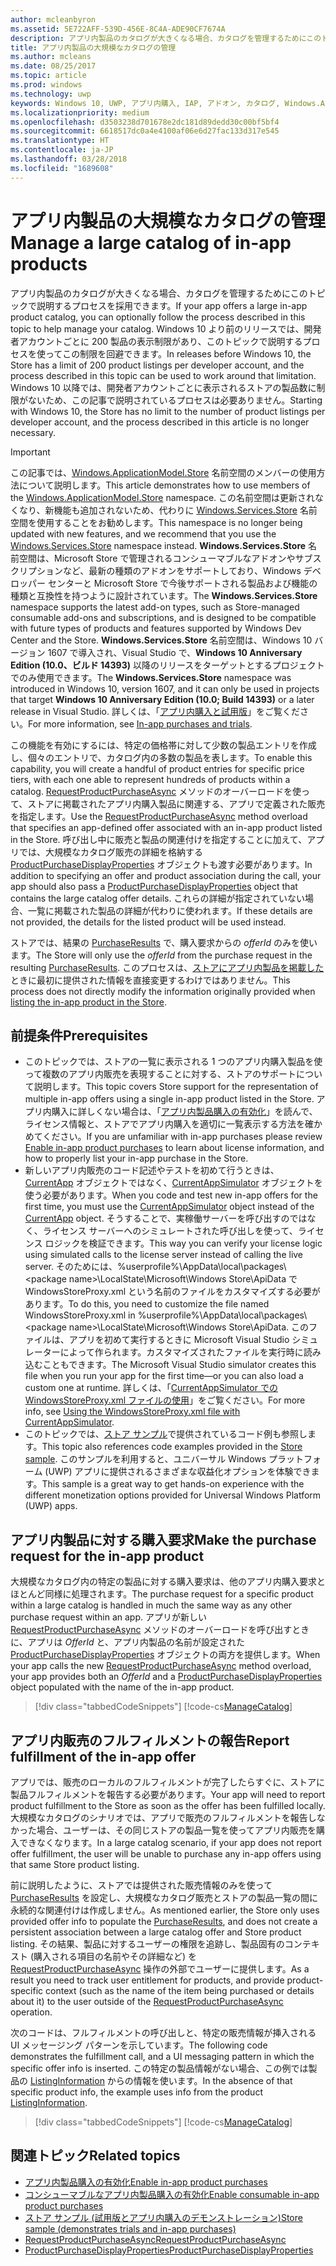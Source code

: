```yaml
---
author: mcleanbyron
ms.assetid: 5E722AFF-539D-456E-8C4A-ADE90CF7674A
description: アプリ内製品のカタログが大きくなる場合、カタログを管理するためにこのトピックで説明するプロセスを採用できます。
title: アプリ内製品の大規模なカタログの管理
ms.author: mcleans
ms.date: 08/25/2017
ms.topic: article
ms.prod: windows
ms.technology: uwp
keywords: Windows 10, UWP, アプリ内購入, IAP, アドオン, カタログ, Windows.ApplicationModel.Store
ms.localizationpriority: medium
ms.openlocfilehash: d3503238d701678e2dc181d89dedd30c00bf5bf4
ms.sourcegitcommit: 6618517dc0a4e4100af06e6d27fac133d317e545
ms.translationtype: HT
ms.contentlocale: ja-JP
ms.lasthandoff: 03/28/2018
ms.locfileid: "1689608"
---
```

# <a name="manage-a-large-catalog-of-in-app-products"></a><span data-ttu-id="57938-104">アプリ内製品の大規模なカタログの管理</span><span class="sxs-lookup"><span data-stu-id="57938-104">Manage a large catalog of in-app products</span></span>

<span data-ttu-id="57938-105">アプリ内製品のカタログが大きくなる場合、カタログを管理するためにこのトピックで説明するプロセスを採用できます。</span><span class="sxs-lookup"><span data-stu-id="57938-105">If your app offers a large in-app product catalog, you can optionally follow the process described in this topic to help manage your catalog.</span></span> <span data-ttu-id="57938-106">Windows 10 より前のリリースでは、開発者アカウントごとに 200 製品の表示制限があり、このトピックで説明するプロセスを使ってこの制限を回避できます。</span><span class="sxs-lookup"><span data-stu-id="57938-106">In releases before Windows 10, the Store has a limit of 200 product listings per developer account, and the process described in this topic can be used to work around that limitation.</span></span> <span data-ttu-id="57938-107">Windows 10 以降では、開発者アカウントごとに表示されるストアの製品数に制限がないため、この記事で説明されているプロセスは必要ありません。</span><span class="sxs-lookup"><span data-stu-id="57938-107">Starting with Windows 10, the Store has no limit to the number of product listings per developer account, and the process described in this article is no longer necessary.</span></span>

> [!IMPORTANT]
> <span data-ttu-id="57938-108">この記事では、[Windows.ApplicationModel.Store](https://msdn.microsoft.com/library/windows/apps/windows.applicationmodel.store.aspx) 名前空間のメンバーの使用方法について説明します。</span><span class="sxs-lookup"><span data-stu-id="57938-108">This article demonstrates how to use members of the [Windows.ApplicationModel.Store](https://msdn.microsoft.com/library/windows/apps/windows.applicationmodel.store.aspx) namespace.</span></span> <span data-ttu-id="57938-109">この名前空間は更新されなくなり、新機能も追加されないため、代わりに [Windows.Services.Store](https://msdn.microsoft.com/library/windows/apps/windows.services.store.aspx) 名前空間を使用することをお勧めします。</span><span class="sxs-lookup"><span data-stu-id="57938-109">This namespace is no longer being updated with new features, and we recommend that you use the [Windows.Services.Store](https://msdn.microsoft.com/library/windows/apps/windows.services.store.aspx) namespace instead.</span></span> <span data-ttu-id="57938-110">**Windows.Services.Store** 名前空間は、Microsoft Store で管理されるコンシューマブルなアドオンやサブスクリプションなど、最新の種類のアドオンをサポートしており、Windows デベロッパー センターと Microsoft Store で今後サポートされる製品および機能の種類と互換性を持つように設計されています。</span><span class="sxs-lookup"><span data-stu-id="57938-110">The **Windows.Services.Store** namespace supports the latest add-on types, such as Store-managed consumable add-ons and subscriptions, and is designed to be compatible with future types of products and features supported by Windows Dev Center and the Store.</span></span> <span data-ttu-id="57938-111">**Windows.Services.Store** 名前空間は、Windows 10 バージョン 1607 で導入され、Visual Studio で、**Windows 10 Anniversary Edition (10.0、ビルド 14393)** 以降のリリースをターゲットとするプロジェクトでのみ使用できます。</span><span class="sxs-lookup"><span data-stu-id="57938-111">The **Windows.Services.Store** namespace was introduced in Windows 10, version 1607, and it can only be used in projects that target **Windows 10 Anniversary Edition (10.0; Build 14393)** or a later release in Visual Studio.</span></span> <span data-ttu-id="57938-112">詳しくは、「[アプリ内購入と試用版](in-app-purchases-and-trials.md)」をご覧ください。</span><span class="sxs-lookup"><span data-stu-id="57938-112">For more information, see [In-app purchases and trials](in-app-purchases-and-trials.md).</span></span>

<span data-ttu-id="57938-113">この機能を有効にするには、特定の価格帯に対して少数の製品エントリを作成し、個々のエントリで、カタログ内の多数の製品を表します。</span><span class="sxs-lookup"><span data-stu-id="57938-113">To enable this capability, you will create a handful of product entries for specific price tiers, with each one able to represent hundreds of products within a catalog.</span></span> <span data-ttu-id="57938-114">[RequestProductPurchaseAsync](https://docs.microsoft.com/uwp/api/windows.applicationmodel.store.currentapp.requestproductpurchaseasync) メソッドのオーバーロードを使って、ストアに掲載されたアプリ内購入製品に関連する、アプリで定義された販売を指定します。</span><span class="sxs-lookup"><span data-stu-id="57938-114">Use the [RequestProductPurchaseAsync](https://docs.microsoft.com/uwp/api/windows.applicationmodel.store.currentapp.requestproductpurchaseasync) method overload that specifies an app-defined offer associated with an in-app product listed in the Store.</span></span> <span data-ttu-id="57938-115">呼び出し中に販売と製品の関連付けを指定することに加えて、アプリでは、大規模なカタログ販売の詳細を格納する [ProductPurchaseDisplayProperties](https://msdn.microsoft.com/library/windows/apps/dn263384) オブジェクトも渡す必要があります。</span><span class="sxs-lookup"><span data-stu-id="57938-115">In addition to specifying an offer and product association during the call, your app should also pass a [ProductPurchaseDisplayProperties](https://msdn.microsoft.com/library/windows/apps/dn263384) object that contains the large catalog offer details.</span></span> <span data-ttu-id="57938-116">これらの詳細が指定されていない場合、一覧に掲載された製品の詳細が代わりに使われます。</span><span class="sxs-lookup"><span data-stu-id="57938-116">If these details are not provided, the details for the listed product will be used instead.</span></span>

<span data-ttu-id="57938-117">ストアでは、結果の [PurchaseResults](https://msdn.microsoft.com/library/windows/apps/dn263392) で、購入要求からの *offerId* のみを使います。</span><span class="sxs-lookup"><span data-stu-id="57938-117">The Store will only use the *offerId* from the purchase request in the resulting [PurchaseResults](https://msdn.microsoft.com/library/windows/apps/dn263392).</span></span> <span data-ttu-id="57938-118">このプロセスは、[ストアにアプリ内製品を掲載した](../publish/add-on-submissions.md)ときに最初に提供された情報を直接変更するわけではありません。</span><span class="sxs-lookup"><span data-stu-id="57938-118">This process does not directly modify the information originally provided when [listing the in-app product in the Store](../publish/add-on-submissions.md).</span></span>

## <a name="prerequisites"></a><span data-ttu-id="57938-119">前提条件</span><span class="sxs-lookup"><span data-stu-id="57938-119">Prerequisites</span></span>

-   <span data-ttu-id="57938-120">このトピックでは、ストアの一覧に表示される 1 つのアプリ内購入製品を使って複数のアプリ内販売を表現することに対する、ストアのサポートについて説明します。</span><span class="sxs-lookup"><span data-stu-id="57938-120">This topic covers Store support for the representation of multiple in-app offers using a single in-app product listed in the Store.</span></span> <span data-ttu-id="57938-121">アプリ内購入に詳しくない場合は、「[アプリ内製品購入の有効化](enable-in-app-product-purchases.md)」を読んで、ライセンス情報と、ストアでアプリ内購入を適切に一覧表示する方法を確かめてください。</span><span class="sxs-lookup"><span data-stu-id="57938-121">If you are unfamiliar with in-app purchases please review [Enable in-app product purchases](enable-in-app-product-purchases.md) to learn about license information, and how to properly list your in-app purchase in the Store.</span></span>
-   <span data-ttu-id="57938-122">新しいアプリ内販売のコード記述やテストを初めて行うときは、[CurrentApp](https://msdn.microsoft.com/library/windows/apps/hh779765) オブジェクトではなく、[CurrentAppSimulator](https://msdn.microsoft.com/library/windows/apps/hh779766) オブジェクトを使う必要があります。</span><span class="sxs-lookup"><span data-stu-id="57938-122">When you code and test new in-app offers for the first time, you must use the [CurrentAppSimulator](https://msdn.microsoft.com/library/windows/apps/hh779766) object instead of the [CurrentApp](https://msdn.microsoft.com/library/windows/apps/hh779765) object.</span></span> <span data-ttu-id="57938-123">そうすることで、実稼働サーバーを呼び出すのではなく、ライセンス サーバーへのシミュレートされた呼び出しを使って、ライセンス ロジックを検証できます。</span><span class="sxs-lookup"><span data-stu-id="57938-123">This way you can verify your license logic using simulated calls to the license server instead of calling the live server.</span></span> <span data-ttu-id="57938-124">そのためには、%userprofile%\\AppData\\local\\packages\\&lt;package name&gt;\\LocalState\\Microsoft\\Windows Store\\ApiData で WindowsStoreProxy.xml という名前のファイルをカスタマイズする必要があります。</span><span class="sxs-lookup"><span data-stu-id="57938-124">To do this, you need to customize the file named WindowsStoreProxy.xml in %userprofile%\\AppData\\local\\packages\\&lt;package name&gt;\\LocalState\\Microsoft\\Windows Store\\ApiData.</span></span> <span data-ttu-id="57938-125">このファイルは、アプリを初めて実行するときに Microsoft Visual Studio シミュレーターによって作られます。カスタマイズされたファイルを実行時に読み込むこともできます。</span><span class="sxs-lookup"><span data-stu-id="57938-125">The Microsoft Visual Studio simulator creates this file when you run your app for the first time—or you can also load a custom one at runtime.</span></span> <span data-ttu-id="57938-126">詳しくは、「[CurrentAppSimulator での WindowsStoreProxy.xml ファイルの使用](in-app-purchases-and-trials-using-the-windows-applicationmodel-store-namespace.md#proxy)」をご覧ください。</span><span class="sxs-lookup"><span data-stu-id="57938-126">For more info, see [Using the WindowsStoreProxy.xml file with CurrentAppSimulator](in-app-purchases-and-trials-using-the-windows-applicationmodel-store-namespace.md#proxy).</span></span>
-   <span data-ttu-id="57938-127">このトピックでは、[ストア サンプル](https://github.com/Microsoft/Windows-universal-samples/tree/win10-1507/Samples/Store)で提供されているコード例も参照します。</span><span class="sxs-lookup"><span data-stu-id="57938-127">This topic also references code examples provided in the [Store sample](https://github.com/Microsoft/Windows-universal-samples/tree/win10-1507/Samples/Store).</span></span> <span data-ttu-id="57938-128">このサンプルを利用すると、ユニバーサル Windows プラットフォーム (UWP) アプリに提供されるさまざまな収益化オプションを体験できます。</span><span class="sxs-lookup"><span data-stu-id="57938-128">This sample is a great way to get hands-on experience with the different monetization options provided for Universal Windows Platform (UWP) apps.</span></span>

## <a name="make-the-purchase-request-for-the-in-app-product"></a><span data-ttu-id="57938-129">アプリ内製品に対する購入要求</span><span class="sxs-lookup"><span data-stu-id="57938-129">Make the purchase request for the in-app product</span></span>

<span data-ttu-id="57938-130">大規模なカタログ内の特定の製品に対する購入要求は、他のアプリ内購入要求とほとんど同様に処理されます。</span><span class="sxs-lookup"><span data-stu-id="57938-130">The purchase request for a specific product within a large catalog is handled in much the same way as any other purchase request within an app.</span></span> <span data-ttu-id="57938-131">アプリが新しい [RequestProductPurchaseAsync](https://docs.microsoft.com/uwp/api/windows.applicationmodel.store.currentapp.requestproductpurchaseasync) メソッドのオーバーロードを呼び出すときに、アプリは *OfferId* と、アプリ内製品の名前が設定された [ProductPurchaseDisplayProperties](https://msdn.microsoft.com/library/windows/apps/dn263390) オブジェクトの両方を提供します。</span><span class="sxs-lookup"><span data-stu-id="57938-131">When your app calls the new [RequestProductPurchaseAsync](https://docs.microsoft.com/uwp/api/windows.applicationmodel.store.currentapp.requestproductpurchaseasync) method overload, your app provides both an *OfferId* and a [ProductPurchaseDisplayProperties](https://msdn.microsoft.com/library/windows/apps/dn263390) object populated with the name of the in-app product.</span></span>

> [!div class="tabbedCodeSnippets"]
[!code-cs[ManageCatalog](./code/InAppPurchasesAndLicenses/cs/ManageCatalog.cs#MakePurchaseRequest)]

## <a name="report-fulfillment-of-the-in-app-offer"></a><span data-ttu-id="57938-132">アプリ内販売のフルフィルメントの報告</span><span class="sxs-lookup"><span data-stu-id="57938-132">Report fulfillment of the in-app offer</span></span>

<span data-ttu-id="57938-133">アプリでは、販売のローカルのフルフィルメントが完了したらすぐに、ストアに製品フルフィルメントを報告する必要があります。</span><span class="sxs-lookup"><span data-stu-id="57938-133">Your app will need to report product fulfillment to the Store as soon as the offer has been fulfilled locally.</span></span> <span data-ttu-id="57938-134">大規模なカタログのシナリオでは、アプリで販売のフルフィルメントを報告しなかった場合、ユーザーは、その同じストアの製品一覧を使ってアプリ内販売を購入できなくなります。</span><span class="sxs-lookup"><span data-stu-id="57938-134">In a large catalog scenario, if your app does not report offer fulfillment, the user will be unable to purchase any in-app offers using that same Store product listing.</span></span>

<span data-ttu-id="57938-135">前に説明したように、ストアでは提供された販売情報のみを使って [PurchaseResults](https://msdn.microsoft.com/library/windows/apps/dn263392) を設定し、大規模なカタログ販売とストアの製品一覧の間に永続的な関連付けは作成しません。</span><span class="sxs-lookup"><span data-stu-id="57938-135">As mentioned earlier, the Store only uses provided offer info to populate the [PurchaseResults](https://msdn.microsoft.com/library/windows/apps/dn263392), and does not create a persistent association between a large catalog offer and Store product listing.</span></span> <span data-ttu-id="57938-136">その結果、製品に対するユーザーの権限を追跡し、製品固有のコンテキスト (購入される項目の名前やその詳細など) を [RequestProductPurchaseAsync](https://docs.microsoft.com/uwp/api/windows.applicationmodel.store.currentapp.requestproductpurchaseasync) 操作の外部でユーザーに提供します。</span><span class="sxs-lookup"><span data-stu-id="57938-136">As a result you need to track user entitlement for products, and provide product-specific context (such as the name of the item being purchased or details about it) to the user outside of the [RequestProductPurchaseAsync](https://docs.microsoft.com/uwp/api/windows.applicationmodel.store.currentapp.requestproductpurchaseasync) operation.</span></span>

<span data-ttu-id="57938-137">次のコードは、フルフィルメントの呼び出しと、特定の販売情報が挿入される UI メッセージング パターンを示しています。</span><span class="sxs-lookup"><span data-stu-id="57938-137">The following code demonstrates the fulfillment call, and a UI messaging pattern in which the specific offer info is inserted.</span></span> <span data-ttu-id="57938-138">この特定の製品情報がない場合、この例では製品の [ListingInformation](https://msdn.microsoft.com/library/windows/apps/br225163) からの情報を使います。</span><span class="sxs-lookup"><span data-stu-id="57938-138">In the absence of that specific product info, the example uses info from the product [ListingInformation](https://msdn.microsoft.com/library/windows/apps/br225163).</span></span>

> [!div class="tabbedCodeSnippets"]
[!code-cs[ManageCatalog](./code/InAppPurchasesAndLicenses/cs/ManageCatalog.cs#ReportFulfillment)]

## <a name="related-topics"></a><span data-ttu-id="57938-139">関連トピック</span><span class="sxs-lookup"><span data-stu-id="57938-139">Related topics</span></span>

* [<span data-ttu-id="57938-140">アプリ内製品購入の有効化</span><span class="sxs-lookup"><span data-stu-id="57938-140">Enable in-app product purchases</span></span>](enable-in-app-product-purchases.md)
* [<span data-ttu-id="57938-141">コンシューマブルなアプリ内製品購入の有効化</span><span class="sxs-lookup"><span data-stu-id="57938-141">Enable consumable in-app product purchases</span></span>](enable-consumable-in-app-product-purchases.md)
* [<span data-ttu-id="57938-142">ストア サンプル (試用版とアプリ内購入のデモンストレーション)</span><span class="sxs-lookup"><span data-stu-id="57938-142">Store sample (demonstrates trials and in-app purchases)</span></span>](https://github.com/Microsoft/Windows-universal-samples/tree/win10-1507/Samples/Store)
* [<span data-ttu-id="57938-143">RequestProductPurchaseAsync</span><span class="sxs-lookup"><span data-stu-id="57938-143">RequestProductPurchaseAsync</span></span>](https://msdn.microsoft.com/library/windows/apps/dn263382)
* [<span data-ttu-id="57938-144">ProductPurchaseDisplayProperties</span><span class="sxs-lookup"><span data-stu-id="57938-144">ProductPurchaseDisplayProperties</span></span>](https://msdn.microsoft.com/library/windows/apps/dn263384)
